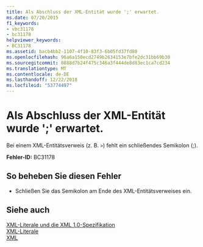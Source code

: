 ```yaml
---
title: Als Abschluss der XML-Entität wurde ';' erwartet.
ms.date: 07/20/2015
f1_keywords:
- vbc31178
- bc31178
helpviewer_keywords:
- BC31178
ms.assetid: bacb4bb2-1107-4f10-83f3-6b05fd37fd80
ms.openlocfilehash: 96a6a150ecd2749b2634153e7bfe2dc31bb69b30
ms.sourcegitcommit: 0888d7b24f475c346a3f444de8d83ec1ca7cd234
ms.translationtype: MT
ms.contentlocale: de-DE
ms.lasthandoff: 12/22/2018
ms.locfileid: "53774497"
---
```

# <a name="expected-closing--for-xml-entity"></a>Als Abschluss der XML-Entität wurde ';' erwartet.
Bei einem XML-Entitätsverweis (z. B. `>`) fehlt ein schließendes Semikolon (;).  
  
 **Fehler-ID:** BC31178  
  
## <a name="to-correct-this-error"></a>So beheben Sie diesen Fehler  
  
-   Schließen Sie das Semikolon am Ende des XML-Entitätsverweises ein.  
  
## <a name="see-also"></a>Siehe auch  
 [XML-Literale und die XML 1.0-Spezifikation](../../visual-basic/programming-guide/language-features/xml/xml-literals-and-the-xml-1-0-specification.md)  
 [XML-Literale](../../visual-basic/language-reference/xml-literals/index.md)  
 [XML](../../visual-basic/programming-guide/language-features/xml/index.md)
